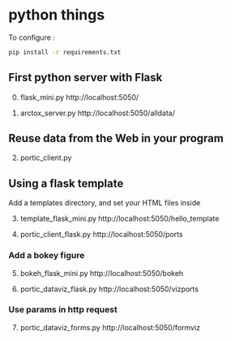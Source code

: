 # python things

To configure : 
```sh
pip install -r requirements.txt
```

## First python server with Flask

0. flask_mini.py
http://localhost:5050/

1. arctox_server.py
http://localhost:5050/alldata/

## Reuse data from the Web in your program
2. portic_client.py

## Using a flask template
Add a templates directory, and set your HTML files inside

3. template_flask_mini.py
http://localhost:5050/hello_template

4. portic_client_flask.py
http://localhost:5050/ports

### Add a bokey figure
5. bokeh_flask_mini.py
http://localhost:5050/bokeh

6. portic_dataviz_flask.py
http://localhost:5050/vizports

### Use params in http request
7. portic_dataviz_forms.py
http://localhost:5050/formviz
